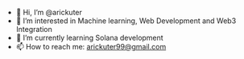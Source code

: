 - 👋 Hi, I’m @arickuter
- 👀 I’m interested in Machine learning, Web Development and Web3 Integration
- 🌱 I’m currently learning Solana development
- 📫 How to reach me: arickuter99@gmail.com
